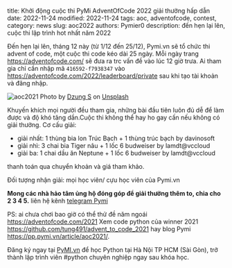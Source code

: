 title: Khởi động cuộc thi PyMi AdventOfCode 2022 giải thưởng hấp dẫn 
date: 2022-11-24
modified: 2022-11-24
tags: aoc, adventofcode, contest,
category: news
slug: aoc2022
authors: Pymier0
description: đến hẹn lại lên, cuộc thi lập trình hot nhất năm 2022

Đến hẹn lại lên, tháng 12 này (từ 1/12 đến 25/12), Pymi.vn sẽ tổ chức thi advent of code, một cuộc thi
code kéo dài 25 ngày. Mỗi ngày trang <https://adventofcode.com/>
sẽ đưa ra trc vấn đề vào lúc 12 giờ trưa. Ai tham gia chỉ cần nhập mã `416592-f7938347` vào
<https://adventofcode.com/2022/leaderboard/private> sau khi tạo tài khoản và đăng nhập.

![aoc2021](https://pp.pymi.vn/images/aoc21.png)
Photo by <a href="https://unsplash.com/@dungs?utm_source=unsplash&utm_medium=referral&utm_content=creditCopyText">Dzung S</a> on <a href="https://unsplash.com/collections/11244300/hanoi?utm_source=unsplash&utm_medium=referral&utm_content=creditCopyText">Unsplash</a>


Khuyến khích mọi người đều tham gia, những bài đầu tiên luôn đủ dễ để làm được và độ khó tăng dần.Cuộc thi không thể hay ho gay cấn nếu không có giải thưởng. Cơ cấu giải:

- giải nhất: 1 thùng bia lon Trúc Bạch + 1 thùng trúc bạch by davinosoft
- giải nhì: 3 chai bia Tiger nâu + 1 lốc 6 budweiser by lamdt@vccloud
- giải ba: 1 chai dầu ăn Neptune + 1 lốc 6 budweiser by lamdt@vccloud

thanh toán qua chuyển khoản và giá tham khảo.

Đối tượng nhận giải: mọi học viên/ cựu học viên của Pymi.vn

**Mong các nhà hảo tâm ủng hộ đóng góp để giải thưởng thêm to, chia cho 2 3 4 5.** liên hệ kênh [telegram Pymi](https://t.me/joinchat/NdnbkbTVz_44ZjA1)

PS: ai chưa chơi bao giờ có thể thử đề năm ngoái <https://adventofcode.com/2021>
Xem code python của winner 2021 <https://github.com/tung491/advent_to_code_2021>
hay blog Pymi <https://pp.pymi.vn/article/aoc2021/>.


Đăng ký ngay tại [PyMI.vn](https://pymi.vn) để học Python tại Hà Nội TP HCM (Sài Gòn),
trở thành lập trình viên #python chuyên nghiệp ngay sau khóa học.
